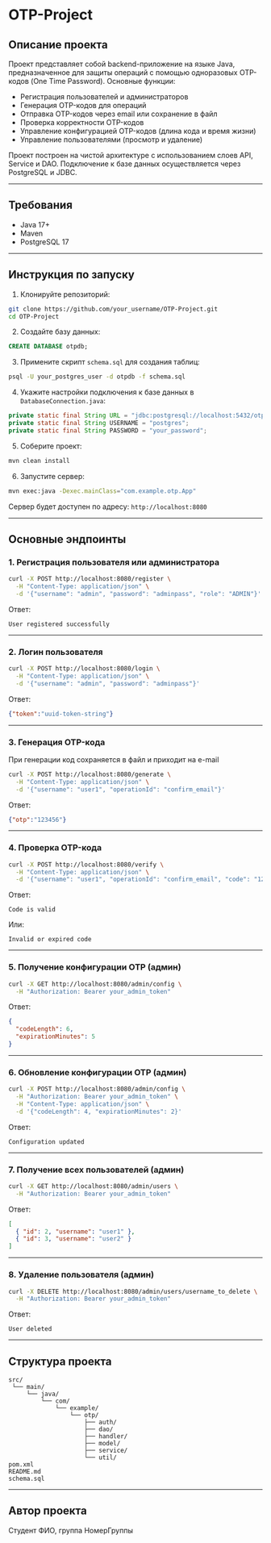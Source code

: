 # OTP-Project

## Описание проекта

Проект представляет собой backend-приложение на языке Java, предназначенное для защиты операций с помощью одноразовых OTP-кодов (One Time Password).
Основные функции:

- Регистрация пользователей и администраторов
- Генерация OTP-кодов для операций
- Отправка OTP-кодов через email или сохранение в файл
- Проверка корректности OTP-кодов
- Управление конфигурацией OTP-кодов (длина кода и время жизни)
- Управление пользователями (просмотр и удаление)

Проект построен на чистой архитектуре с использованием слоев API, Service и DAO.
Подключение к базе данных осуществляется через PostgreSQL и JDBC.

---

## Требования

- Java 17+
- Maven
- PostgreSQL 17

---

## Инструкция по запуску

1. Клонируйте репозиторий:

```bash
git clone https://github.com/your_username/OTP-Project.git
cd OTP-Project
```

2. Создайте базу данных:

```sql
CREATE DATABASE otpdb;
```

3. Примените скрипт `schema.sql` для создания таблиц:

```bash
psql -U your_postgres_user -d otpdb -f schema.sql
```

4. Укажите настройки подключения к базе данных в `DatabaseConnection.java`:

```java
private static final String URL = "jdbc:postgresql://localhost:5432/otpdb";
private static final String USERNAME = "postgres";
private static final String PASSWORD = "your_password";
```

5. Соберите проект:

```bash
mvn clean install
```

6. Запустите сервер:

```bash
mvn exec:java -Dexec.mainClass="com.example.otp.App"
```

Сервер будет доступен по адресу: `http://localhost:8080`

---

## Основные эндпоинты

### 1. Регистрация пользователя или администратора

```bash
curl -X POST http://localhost:8080/register \
  -H "Content-Type: application/json" \
  -d '{"username": "admin", "password": "adminpass", "role": "ADMIN"}'
```

Ответ:

```
User registered successfully
```

---

### 2. Логин пользователя

```bash
curl -X POST http://localhost:8080/login \
  -H "Content-Type: application/json" \
  -d '{"username": "admin", "password": "adminpass"}'
```

Ответ:

```json
{"token":"uuid-token-string"}
```

---

### 3. Генерация OTP-кода

При генерации код сохраняется в файл и приходит на e-mail

```bash
curl -X POST http://localhost:8080/generate \
  -H "Content-Type: application/json" \
  -d '{"username": "user1", "operationId": "confirm_email"}'
```

Ответ:

```json
{"otp":"123456"}
```

---

### 4. Проверка OTP-кода

```bash
curl -X POST http://localhost:8080/verify \
  -H "Content-Type: application/json" \
  -d '{"username": "user1", "operationId": "confirm_email", "code": "123456"}'
```

Ответ:

```
Code is valid
```

Или:

```
Invalid or expired code
```

---

### 5. Получение конфигурации OTP (админ)

```bash
curl -X GET http://localhost:8080/admin/config \
  -H "Authorization: Bearer your_admin_token"
```

Ответ:

```json
{
  "codeLength": 6,
  "expirationMinutes": 5
}
```

---

### 6. Обновление конфигурации OTP (админ)

```bash
curl -X POST http://localhost:8080/admin/config \
  -H "Authorization: Bearer your_admin_token" \
  -H "Content-Type: application/json" \
  -d '{"codeLength": 4, "expirationMinutes": 2}'
```

Ответ:

```
Configuration updated
```

---

### 7. Получение всех пользователей (админ)

```bash
curl -X GET http://localhost:8080/admin/users \
  -H "Authorization: Bearer your_admin_token"
```

Ответ:

```json
[
  { "id": 2, "username": "user1" },
  { "id": 3, "username": "user2" }
]
```

---

### 8. Удаление пользователя (админ)

```bash
curl -X DELETE http://localhost:8080/admin/users/username_to_delete \
  -H "Authorization: Bearer your_admin_token"
```

Ответ:

```
User deleted
```

---

## Структура проекта

```
src/
 └── main/
     └── java/
         └── com/
             └── example/
                 └── otp/
                     ├── auth/
                     ├── dao/
                     ├── handler/
                     ├── model/
                     ├── service/
                     └── util/
pom.xml
README.md
schema.sql
```

---

## Автор проекта

Студент ФИО, группа НомерГруппы

